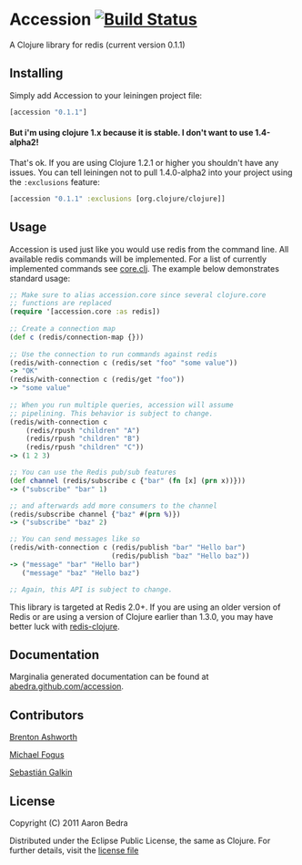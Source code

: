 # Accession [![Build Status](https://secure.travis-ci.org/abedra/accession.png)](http://travis-ci.org/abedra/accession?branch=master)

A Clojure library for redis (current version 0.1.1)

## Installing

Simply add Accession to your leiningen project file:

``` clojure
[accession "0.1.1"]
```

#### But i'm using clojure 1.x because it is stable. I don't want to use 1.4-alpha2!

That's ok. If you are using Clojure 1.2.1 or higher you shouldn't have any issues. You can tell leiningen not to pull 1.4.0-alpha2 into your project using the `:exclusions` feature:

``` clojure
[accession "0.1.1" :exclusions [org.clojure/clojure]]
```

## Usage
   
Accession is used just like you would use redis from the command
line. All available redis commands will be implemented. For a list
of currently implemented commands see
[core.clj](https://github.com/abedra/accession/blob/master/src/accession/core.clj). The
example below demonstrates standard usage:

``` clojure
;; Make sure to alias accession.core since several clojure.core
;; functions are replaced
(require '[accession.core :as redis])
 
;; Create a connection map
(def c (redis/connection-map {}))
 
;; Use the connection to run commands against redis
(redis/with-connection c (redis/set "foo" "some value"))
-> "OK"
(redis/with-connection c (redis/get "foo"))
-> "some value"
 
;; When you run multiple queries, accession will assume
;; pipelining. This behavior is subject to change.
(redis/with-connection c
    (redis/rpush "children" "A")
    (redis/rpush "children" "B")
    (redis/rpush "children" "C"))
-> (1 2 3)

;; You can use the Redis pub/sub features 
(def channel (redis/subscribe c {"bar" (fn [x] (prn x))}))
-> ("subscribe" "bar" 1)

;; and afterwards add more consumers to the channel
(redis/subscribe channel {"baz" #(prn %)})
-> ("subscribe" "baz" 2)

;; You can send messages like so
(redis/with-connection c (redis/publish "bar" "Hello bar") 
                         (redis/publish "baz" "Hello baz"))
-> ("message" "bar" "Hello bar")
   ("message" "baz" "Hello baz")

;; Again, this API is subject to change.
```

This library is targeted at Redis 2.0+. If you are using an older
version of Redis or are using a version of Clojure earlier than 1.3.0,
you may have better luck with
[redis-clojure](https://github.com/ragnard/redis-clojure).

## Documentation

Marginalia generated documentation can be found at [abedra.github.com/accession](http://abedra.github.com/accession).

## Contributors

[Brenton Ashworth](http://github.com/brentonashworth)

[Michael Fogus](http://github.com/fogus)

[Sebastián Galkin](https://github.com/paraseba)

## License

Copyright (C) 2011 Aaron Bedra

Distributed under the Eclipse Public License, the same as Clojure. For
further details, visit the [license
file](https://github.com/abedra/accession/blob/master/epl-v10.html)
